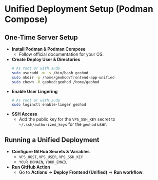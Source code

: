 # Unified Deployment Setup (Podman Compose)

## One-Time Server Setup
- **Install Podman & Podman Compose**
  - Follow official documentation for your OS.
- **Create Deploy User & Directories**
  ```bash
  # As root or with sudo
  sudo useradd -m -s /bin/bash geohod
  sudo mkdir -p /home/geohod/frontend-app-unified
  sudo chown -R geohod:geohod /home/geohod
  ```
- **Enable User Lingering**
  ```bash
  # As root or with sudo
  sudo loginctl enable-linger geohod
  ```
- **SSH Access**
  - Add the public key for the `VPS_SSH_KEY` secret to `~/.ssh/authorized_keys` for the `geohod` user.

## Running a Unified Deployment
- **Configure GitHub Secrets & Variables**
  - `VPS_HOST`, `VPS_USER`, `VPS_SSH_KEY`
  - `YOUR_DOMAIN`, `YOUR_EMAIL`
- **Run GitHub Action**
  - Go to **Actions** -> **Deploy Frontend (Unified)** -> **Run workflow**.